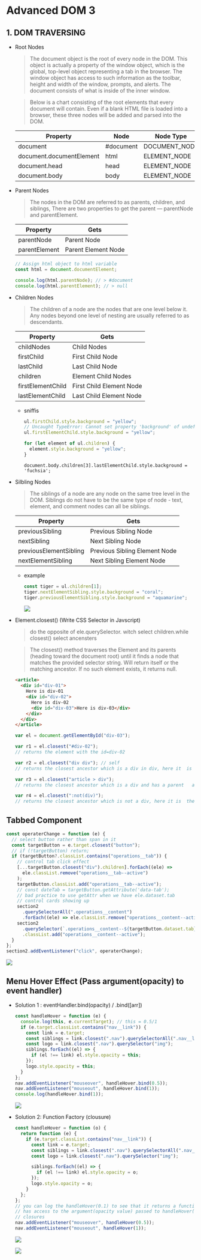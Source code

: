 # Advanced DOM 3

## 1. DOM TRAVERSING

- Root Nodes

  > The document object is the root of every node in the DOM. This object is actually a property of the window object, which is the global, top-level object representing a tab in the browser. The window object has access to such information as the toolbar, height and width of the window, prompts, and alerts. The document consists of what is inside of the inner window.

  > Below is a chart consisting of the root elements that every document will contain. Even if a blank HTML file is loaded into a browser, these three nodes will be added and parsed into the DOM.

  | **Property**             | **Node**  | **Node Type** |
  | ------------------------ | --------- | ------------- |
  | document                 | #document | DOCUMENT_NODE |
  | document.documentElement | html      | ELEMENT_NODE  |
  | document.head            | head      | ELEMENT_NODE  |
  | document.body            | body      | ELEMENT_NODE  |

- Parent Nodes

  > The nodes in the DOM are referred to as parents, children, and siblings, There are two properties to get the parent — parentNode and parentElement.

  | **Property**  | **Gets**            |
  | ------------- | ------------------- |
  | parentNode    | Parent Node         |
  | parentElement | Parent Element Node |

  ```javascript
  // Assign html object to html variable
  const html = document.documentElement;

  console.log(html.parentNode); // > #document
  console.log(html.parentElement); // > null
  ```

- Children Nodes

  > The children of a node are the nodes that are one level below it. Any nodes beyond one level of nesting are usually referred to as descendants.

  | Property          | Gets                     |
  | ----------------- | ------------------------ |
  | childNodes        | Child Nodes              |
  | firstChild        | First Child Node         |
  | lastChild         | Last Child Node          |
  | children          | Element Child Nodes      |
  | firstElementChild | First Child Element Node |
  | lastElementChild  | Last Child Element Node  |

  - sniffis

    ```javascript
    ul.firstChild.style.background = "yellow";
    // Uncaught TypeError: Cannot set property 'background' of undefined
    ul.firstElementChild.style.background = "yellow";
    ```

    ```javascript
    for (let element of ul.children) {
      element.style.background = "yellow";
    }
    ```

    ```javascrip
    document.body.children[3].lastElementChild.style.background = 'fuchsia';
    ```

- Silbling Nodes

  > The siblings of a node are any node on the same tree level in the DOM. Siblings do not have to be the same type of node - text, element, and comment nodes can all be siblings.

  | Property               | Gets                          |
  | ---------------------- | ----------------------------- |
  | previousSibling        | Previous Sibling Node         |
  | nextSibling            | Next Sibling Node             |
  | previousElementSibling | Previous Sibling Element Node |
  | nextElementSibling     | Next Sibling Element Node     |

  - example

    ```javascript
    const tiger = ul.children[1];
    tiger.nextElementSibling.style.background = "coral";
    tiger.previousElementSibling.style.background = "aquamarine";
    ```

    ![](img/dom7.png)

- Element.closest() (Write CSS Selector in Javscript)

  > do the opposite of ele.querySelector. witch select children.while closest() select ancensters

  > The closest() method traverses the Element and its parents (heading toward the document root) until it finds a node that matches the provided selector string. Will return itself or the matching ancestor. If no such element exists, it returns null.

  ```html
  <article>
    <div id="div-01">
      Here is div-01
      <div id="div-02">
        Here is div-02
        <div id="div-03">Here is div-03</div>
      </div>
    </div>
  </article>
  ```

  ```javascript
  var el = document.getElementById("div-03");

  var r1 = el.closest("#div-02");
  // returns the element with the id=div-02

  var r2 = el.closest("div div"); // self
  // returns the closest ancestor which is a div in div, here it  is the div-03 itself

  var r3 = el.closest("article > div");
  // returns the closest ancestor which is a div and has a parent   article, here it is the div-01

  var r4 = el.closest(":not(div)");
  // returns the closest ancestor which is not a div, here it is  the outmost article
  ```

## Tabbed Component

```javascript
const operaterChange = function (e) {
  // select button rather than span in it
  const targetButton = e.target.closest("button");
  // if (!targetButton) return;
  if (targetButton?.classList.contains("operations__tab")) {
    // control tab click effect
    [...targetButton.closest("div").children].forEach((ele) =>
      ele.classList.remove("operations__tab--active")
    );
    targetButton.classList.add("operations__tab--active");
    // const dateTab = targetButton.getAttribute('data-tab');
    // bad practice to use getAttr when we have ele.dataset.tab
    // control cards showing up
    section2
      .querySelectorAll(".operations__content")
      .forEach((ele) => ele.classList.remove("operations__content--active"));
    section2
      .querySelector(`.operations__content--${targetButton.dataset.tab}`)
      .classList.add("operations__content--active");
  }
};
section2.addEventListener("click", operaterChange);
```

![](img/dom8.png)

## Menu Hover Effect (Pass argument(opacity) to event handler)

- Solution 1 : eventHandler.bind(opacity) / .bind([arr])

  ```javascript
  const handleHover = function (e) {
    console.log(this, e.currentTarget); // this = 0.5/1
    if (e.target.classList.contains("nav__link")) {
      const link = e.target;
      const siblings = link.closest(".nav").querySelectorAll(".nav__link");
      const logo = link.closest(".nav").querySelector("img");
      siblings.forEach((el) => {
        if (el !== link) el.style.opacity = this;
      });
      logo.style.opacity = this;
    }
  };
  nav.addEventListener("mouseover", handleHover.bind(0.5));
  nav.addEventListener("mouseout", handleHover.bind(1));
  console.log(handleHover.bind(1));
  ```

  ![](img/dom12.jfif)

- Solution 2: Function Factory (clousure)

  ```javascript
  const handleHover = function (o) {
    return function (e) {
      if (e.target.classList.contains("nav__link")) {
        const link = e.target;
        const siblings = link.closest(".nav").querySelectorAll(".nav__link");
        const logo = link.closest(".nav").querySelector("img");

        siblings.forEach((el) => {
          if (el !== link) el.style.opacity = o;
        });
        logo.style.opacity = o;
      }
    };
  };
  // you can log the handleHover(0.1) to see that it returns a function which
  // has access to the argument(opacity value) passed to handleHover() due to
  // closures
  nav.addEventListener("mouseover", handleHover(0.5));
  nav.addEventListener("mouseout", handleHover(1));
  ```

  ![](img/dom9.jpg)

  ![](img/dom13.jpg)
